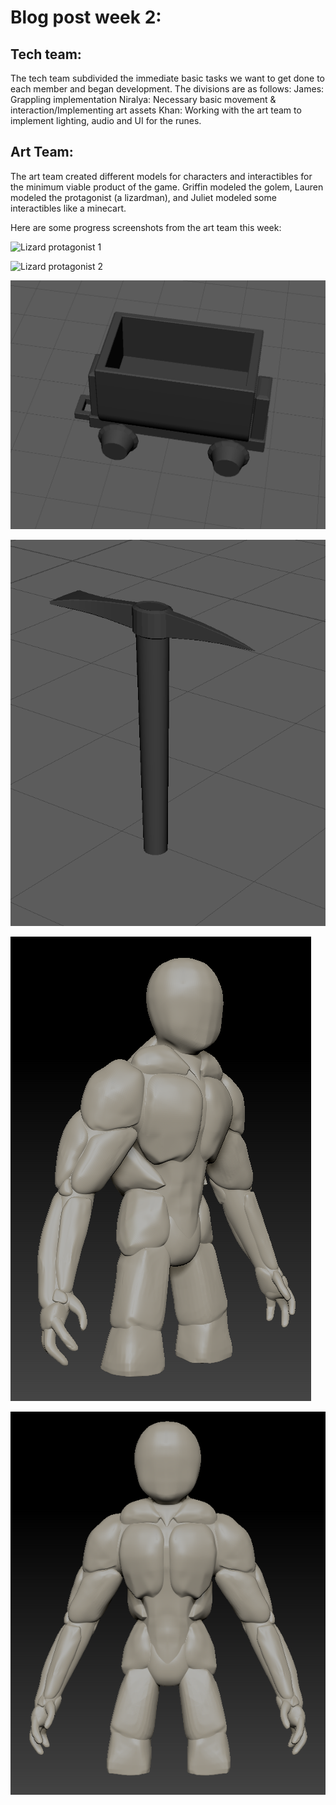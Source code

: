 # Blog post week 2: 

## Tech team: 
The tech team subdivided the immediate basic tasks we want to get done to each member and began development. The divisions are as follows: 
James: Grappling implementation 
Niralya: Necessary basic movement & interaction/Implementing art assets
Khan: Working with the art team to implement lighting, audio and UI for the runes. 

## Art Team: 
The art team created different models for characters and interactibles for the minimum viable product of the game. 
Griffin modeled the golem, Lauren modeled the protagonist (a lizardman), and Juliet modeled some interactibles like a minecart. 

Here are some progress screenshots from the art team this week: 

![Lizard protagonist 1](https://gribsyrup.github.io/Hue-nique-Website-/Art/lizardman_1.png)

![Lizard protagonist 2](site.baseurl/Art/lizardman_2.png)

![Minecart](/Art/minecart.png)

![Pickaxe](/Art/pickaxe.png)

![Golem enemy 1](/Art/golem_v1_.75view.PNG)

![Golem enemy 2](/Art/golem_v1_frontview.PNG)
